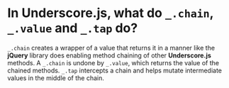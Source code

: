 # In **Underscore.js**, what do `_.chain`, `_.value` and `_.tap` do?

`_.chain` creates a wrapper of a value that returns it in a manner like the **jQuery** library does enabling method chaining of other **Underscore.js** methods. A `_.chain` is undone by `_.value`, which returns the value of the chained methods. `_.tap` intercepts a chain and helps mutate intermediate values in the middle of the chain.
